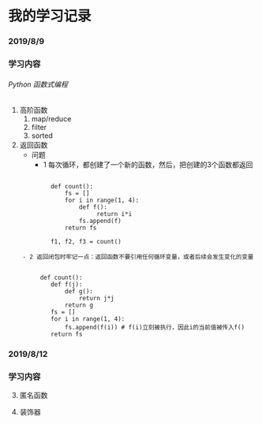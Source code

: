 # 我的学习记录

### 2019/8/9

### 学习内容

###### Python 函数式编程
1. 高阶函数
	1. map/reduce
	2. filter
	3. sorted
2. 返回函数
	- 问题
		- 1 每次循环，都创建了一个新的函数，然后，把创建的3个函数都返回


```

			def count():
			    fs = []
			    for i in range(1, 4):
			        def f():
			             return i*i
			        fs.append(f)
			    return fs
		
			f1, f2, f3 = count()

```
	

		- 2 返回闭包时牢记一点：返回函数不要引用任何循环变量，或者后续会发生变化的变量
		

```

		 def count():
		    def f(j):
		        def g():
		            return j*j
		        return g
		    fs = []
		    for i in range(1, 4):
		        fs.append(f(i)) # f(i)立刻被执行，因此i的当前值被传入f()
		    return fs

```

### 2019/8/12


### 学习内容

3. 匿名函数

4. 装饰器




